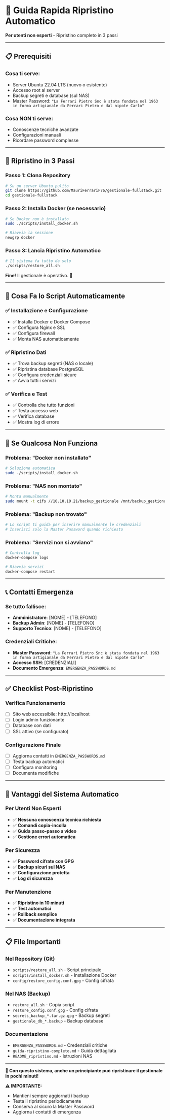 # 🚀 Guida Rapida Ripristino Automatico

**Per utenti non esperti** - Ripristino completo in 3 passi

---

## 📋 Prerequisiti

### **Cosa ti serve:**
- Server Ubuntu 22.04 LTS (nuovo o esistente)
- Accesso root al server
- Backup segreti e database (sul NAS)
- Master Password: `"La Ferrari Pietro Snc è stata fondata nel 1963 in forma artigianale da Ferrari Pietro e dal nipote Carlo"`

### **Cosa NON ti serve:**
- Conoscenze tecniche avanzate
- Configurazioni manuali
- Ricordare password complesse

---

## 🎯 Ripristino in 3 Passi

### **Passo 1: Clona Repository**
```bash
# Su un server Ubuntu pulito
git clone https://github.com/MauriFerrariF76/gestionale-fullstack.git
cd gestionale-fullstack
```

### **Passo 2: Installa Docker (se necessario)**
```bash
# Se Docker non è installato
sudo ./scripts/install_docker.sh

# Riavvia la sessione
newgrp docker
```

### **Passo 3: Lancia Ripristino Automatico**
```bash
# Il sistema fa tutto da solo
./scripts/restore_all.sh
```

**Fine!** Il gestionale è operativo. 🎉

---

## 🔄 Cosa Fa lo Script Automaticamente

### **✅ Installazione e Configurazione**
- ✅ Installa Docker e Docker Compose
- ✅ Configura Nginx e SSL
- ✅ Configura firewall
- ✅ Monta NAS automaticamente

### **✅ Ripristino Dati**
- ✅ Trova backup segreti (NAS o locale)
- ✅ Ripristina database PostgreSQL
- ✅ Configura credenziali sicure
- ✅ Avvia tutti i servizi

### **✅ Verifica e Test**
- ✅ Controlla che tutto funzioni
- ✅ Testa accesso web
- ✅ Verifica database
- ✅ Mostra log di errore

---

## 🚨 Se Qualcosa Non Funziona

### **Problema: "Docker non installato"**
```bash
# Soluzione automatica
sudo ./scripts/install_docker.sh
```

### **Problema: "NAS non montato"**
```bash
# Monta manualmente
sudo mount -t cifs //10.10.10.21/backup_gestionale /mnt/backup_gestionale -o credentials=/root/.nas_gestionale_creds,iocharset=utf8,vers=2.0
```

### **Problema: "Backup non trovato"**
```bash
# Lo script ti guida per inserire manualmente le credenziali
# Inserisci solo la Master Password quando richiesto
```

### **Problema: "Servizi non si avviano"**
```bash
# Controlla log
docker-compose logs

# Riavvia servizi
docker-compose restart
```

---

## 📞 Contatti Emergenza

### **Se tutto fallisce:**
- **Amministratore**: [NOME] - [TELEFONO]
- **Backup Admin**: [NOME] - [TELEFONO]
- **Supporto Tecnico**: [NOME] - [TELEFONO]

### **Credenziali Critiche:**
- **Master Password**: `"La Ferrari Pietro Snc è stata fondata nel 1963 in forma artigianale da Ferrari Pietro e dal nipote Carlo"`
- **Accesso SSH**: [CREDENZIALI]
- **Documento Emergenza**: `EMERGENZA_PASSWORDS.md`

---

## ✅ Checklist Post-Ripristino

### **Verifica Funzionamento**
- [ ] Sito web accessibile: http://localhost
- [ ] Login admin funzionante
- [ ] Database con dati
- [ ] SSL attivo (se configurato)

### **Configurazione Finale**
- [ ] Aggiorna contatti in `EMERGENZA_PASSWORDS.md`
- [ ] Testa backup automatici
- [ ] Configura monitoring
- [ ] Documenta modifiche

---

## 🎯 Vantaggi del Sistema Automatico

### **Per Utenti Non Esperti**
- ✅ **Nessuna conoscenza tecnica richiesta**
- ✅ **Comandi copia-incolla**
- ✅ **Guida passo-passo a video**
- ✅ **Gestione errori automatica**

### **Per Sicurezza**
- ✅ **Password cifrate con GPG**
- ✅ **Backup sicuri sul NAS**
- ✅ **Configurazione protetta**
- ✅ **Log di sicurezza**

### **Per Manutenzione**
- ✅ **Ripristino in 10 minuti**
- ✅ **Test automatici**
- ✅ **Rollback semplice**
- ✅ **Documentazione integrata**

---

## 📋 File Importanti

### **Nel Repository (Git)**
- `scripts/restore_all.sh` - Script principale
- `scripts/install_docker.sh` - Installazione Docker
- `config/restore_config.conf.gpg` - Config cifrata

### **Nel NAS (Backup)**
- `restore_all.sh` - Copia script
- `restore_config.conf.gpg` - Config cifrata
- `secrets_backup_*.tar.gz.gpg` - Backup segreti
- `gestionale_db_*.backup` - Backup database

### **Documentazione**
- `EMERGENZA_PASSWORDS.md` - Credenziali critiche
- `guida-ripristino-completo.md` - Guida dettagliata
- `README_ripristino.md` - Istruzioni NAS

---

**🎉 Con questo sistema, anche un principiante può ripristinare il gestionale in pochi minuti!**

**⚠️ IMPORTANTE:**
- Mantieni sempre aggiornati i backup
- Testa il ripristino periodicamente
- Conserva al sicuro la Master Password
- Aggiorna i contatti di emergenza